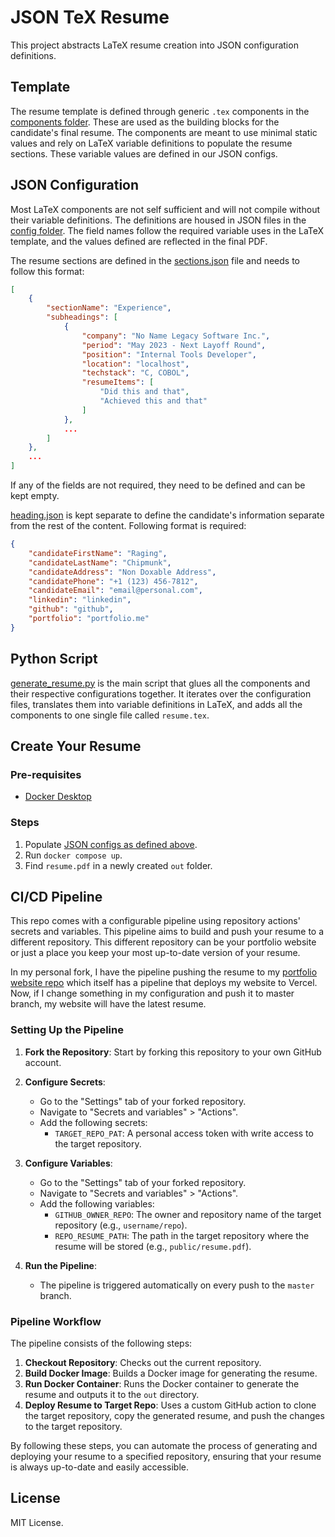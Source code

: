 # JSON TeX Resume

This project abstracts LaTeX resume creation into JSON configuration definitions. 

## Template

The resume template is defined through generic `.tex` components in the [components folder](./src/components/). These are used as the building blocks for the candidate's final resume. The components are meant to use minimal static values and rely on LaTeX variable definitions to populate the resume sections. These variable values are defined in our JSON configs. 

## JSON Configuration

Most LaTeX components are not self sufficient and will not compile without their variable definitions. The definitions are housed in JSON files in the [config folder](./config/). The field names follow the required variable uses in the LaTeX template, and the values defined are reflected in the final PDF. 

The resume sections are defined in the [sections.json](./config/sections.json) file and needs to follow this format:

```json
[
    {
        "sectionName": "Experience",
        "subheadings": [
            {
                "company": "No Name Legacy Software Inc.",
                "period": "May 2023 - Next Layoff Round",
                "position": "Internal Tools Developer",
                "location": "localhost",
                "techstack": "C, COBOL",
                "resumeItems": [
                    "Did this and that",
                    "Achieved this and that"
                ]
            },
            ...
        ]
    },
    ...
]
```

If any of the fields are not required, they need to be defined and can be kept empty. 

[heading.json](./config/heading.json) is kept separate to define the candidate's information separate from the rest of the content. Following format is required:

```json
{
    "candidateFirstName": "Raging",
    "candidateLastName": "Chipmunk",
    "candidateAddress": "Non Doxable Address",
    "candidatePhone": "+1 (123) 456-7812",
    "candidateEmail": "email@personal.com",
    "linkedin": "linkedin",
    "github": "github",
    "portfolio": "portfolio.me"
}
```
## Python Script

[generate_resume.py](./src/generate_resume.py) is the main script that glues all the components and their respective configurations together. It iterates over the configuration files, translates them into variable definitions in LaTeX, and adds all the components to one single file called `resume.tex`. 

## Create Your Resume

### Pre-requisites
- [Docker Desktop](https://www.docker.com/products/docker-desktop/)

### Steps

1. Populate [JSON configs as defined above](#json-configuration).
2. Run `docker compose up`.
3. Find `resume.pdf` in a newly created `out` folder.

## CI/CD Pipeline

This repo comes with a configurable pipeline using repository actions' secrets and variables. This pipeline aims to build and push your resume to a different repository. This different repository can be your portfolio website or just a place you keep your most up-to-date version of your resume. 

In my personal fork, I have the pipeline pushing the resume to my [portfolio website repo](https://github.com/mbahgatTech/Portfolio-Website) which itself has a pipeline that deploys my website to Vercel. Now, if I change something in my configuration and push it to master branch, my website will have the latest resume.

### Setting Up the Pipeline

1. **Fork the Repository**: Start by forking this repository to your own GitHub account.

2. **Configure Secrets**:
   - Go to the "Settings" tab of your forked repository.
   - Navigate to "Secrets and variables" > "Actions".
   - Add the following secrets:
     - `TARGET_REPO_PAT`: A personal access token with write access to the target repository.

3. **Configure Variables**:
   - Go to the "Settings" tab of your forked repository.
   - Navigate to "Secrets and variables" > "Actions".
   - Add the following variables:
     - `GITHUB_OWNER_REPO`: The owner and repository name of the target repository (e.g., `username/repo`).
     - `REPO_RESUME_PATH`: The path in the target repository where the resume will be stored (e.g., `public/resume.pdf`).

4. **Run the Pipeline**:
   - The pipeline is triggered automatically on every push to the `master` branch.

### Pipeline Workflow

The pipeline consists of the following steps:

1. **Checkout Repository**: Checks out the current repository.
2. **Build Docker Image**: Builds a Docker image for generating the resume.
3. **Run Docker Container**: Runs the Docker container to generate the resume and outputs it to the `out` directory.
4. **Deploy Resume to Target Repo**: Uses a custom GitHub action to clone the target repository, copy the generated resume, and push the changes to the target repository.

By following these steps, you can automate the process of generating and deploying your resume to a specified repository, ensuring that your resume is always up-to-date and easily accessible.

## License

MIT License.